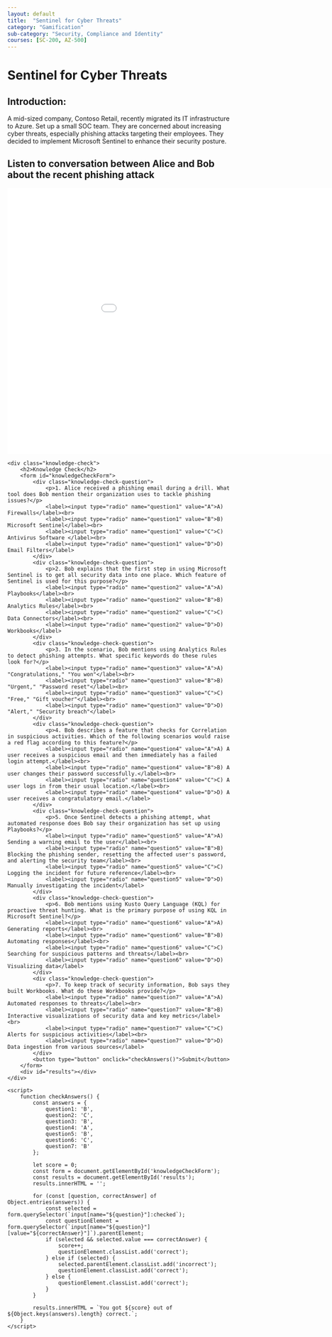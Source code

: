 ```yaml
---
layout: default
title:  "Sentinel for Cyber Threats"
category: "Gamification"
sub-category: "Security, Compliance and Identity"
courses: [SC-200, AZ-500]
---
```


# Sentinel for Cyber Threats

## Introduction:
A mid-sized company, Contoso Retail, recently migrated its IT infrastructure to Azure. Set up a small SOC  team.  They are concerned about increasing cyber threats, especially phishing attacks targeting their employees. They decided to implement Microsoft Sentinel to enhance their security posture.

## Listen to conversation between Alice and Bob about the recent phishing attack

<iframe class="smart-player-embed-iframe" id="embeddedSmartPlayerInstance" src="/iengage/project-files/gamification/Security, Compliance and Identity/videos/sentinel/sentinel_player.html?embedIFrameId=embeddedSmartPlayerInstance" width="1024" height="600" scrolling="no" frameborder="0" webkitAllowFullScreen mozallowfullscreen allowFullScreen></iframe>

<html lang="en">
<head>
    <meta charset="UTF-8">
    <meta name="viewport" content="width=device-width, initial-scale=1.0">
    <style>
        .knowledge-check {
            margin-top: 50px;
        }
        .knowledge-check-question {
            margin-bottom: 20px;
        }
        .correct {
            color: green;
        }
        .incorrect {
            color: red;
        }
    </style>
</head>
<body>

    <div class="knowledge-check">
        <h2>Knowledge Check</h2>
        <form id="knowledgeCheckForm">
            <div class="knowledge-check-question">
                <p>1. Alice received a phishing email during a drill. What tool does Bob mention their organization uses to tackle phishing issues?</p>
                <label><input type="radio" name="question1" value="A">A) Firewalls</label><br>
                <label><input type="radio" name="question1" value="B">B) Microsoft Sentinel</label><br>
                <label><input type="radio" name="question1" value="C">C) Antivirus Software </label><br>
                <label><input type="radio" name="question1" value="D">D) Email Filters</label>
            </div>
            <div class="knowledge-check-question">
                <p>2. Bob explains that the first step in using Microsoft Sentinel is to get all security data into one place. Which feature of Sentinel is used for this purpose?</p>
                <label><input type="radio" name="question2" value="A">A) Playbooks</label><br>
                <label><input type="radio" name="question2" value="B">B) Analytics Rules</label><br>
                <label><input type="radio" name="question2" value="C">C) Data Connectors</label><br>
                <label><input type="radio" name="question2" value="D">D) Workbooks</label>
            </div>
            <div class="knowledge-check-question">
                <p>3. In the scenario, Bob mentions using Analytics Rules to detect phishing attempts. What specific keywords do these rules look for?</p>
                <label><input type="radio" name="question3" value="A">A) "Congratulations," "You won"</label><br>
                <label><input type="radio" name="question3" value="B">B) "Urgent," "Password reset"</label><br>
                <label><input type="radio" name="question3" value="C">C) "Free," "Gift voucher"</label><br>
                <label><input type="radio" name="question3" value="D">D) "Alert," "Security breach"</label>
            </div>
            <div class="knowledge-check-question">
                <p>4. Bob describes a feature that checks for Correlation in suspicious activities. Which of the following scenarios would raise a red flag according to this feature?</p>
                <label><input type="radio" name="question4" value="A">A) A user receives a suspicious email and then immediately has a failed login attempt.</label><br>
                <label><input type="radio" name="question4" value="B">B) A user changes their password successfully.</label><br>
                <label><input type="radio" name="question4" value="C">C) A user logs in from their usual location.</label><br>
                <label><input type="radio" name="question4" value="D">D) A user receives a congratulatory email.</label>
            </div>
            <div class="knowledge-check-question">
                <p>5. Once Sentinel detects a phishing attempt, what automated response does Bob say their organization has set up using Playbooks?</p>
                <label><input type="radio" name="question5" value="A">A) Sending a warning email to the user</label><br>
                <label><input type="radio" name="question5" value="B">B) Blocking the phishing sender, resetting the affected user's password, and alerting the security team</label><br>
                <label><input type="radio" name="question5" value="C">C) Logging the incident for future reference</label><br>
                <label><input type="radio" name="question5" value="D">D) Manually investigating the incident</label>
            </div>
            <div class="knowledge-check-question">
                <p>6. Bob mentions using Kusto Query Language (KQL) for proactive threat hunting. What is the primary purpose of using KQL in Microsoft Sentinel?</p>
                <label><input type="radio" name="question6" value="A">A) Generating reports</label><br>
                <label><input type="radio" name="question6" value="B">B) Automating responses</label><br>
                <label><input type="radio" name="question6" value="C">C) Searching for suspicious patterns and threats</label><br>
                <label><input type="radio" name="question6" value="D">D) Visualizing data</label>
            </div>
            <div class="knowledge-check-question">
                <p>7. To keep track of security information, Bob says they built Workbooks. What do these Workbooks provide?</p>
                <label><input type="radio" name="question7" value="A">A) Automated responses to threats</label><br>
                <label><input type="radio" name="question7" value="B">B) Interactive visualizations of security data and key metrics</label><br>
                <label><input type="radio" name="question7" value="C">C) Alerts for suspicious activities</label><br>
                <label><input type="radio" name="question7" value="D">D) Data ingestion from various sources</label>
            </div>
            <button type="button" onclick="checkAnswers()">Submit</button>
        </form>
        <div id="results"></div>
    </div>

    <script>
        function checkAnswers() {
            const answers = {
                question1: 'B',
                question2: 'C',
                question3: 'B',
                question4: 'A',
                question5: 'B',
                question6: 'C',
                question7: 'B'
            };

            let score = 0;
            const form = document.getElementById('knowledgeCheckForm');
            const results = document.getElementById('results');
            results.innerHTML = '';

            for (const [question, correctAnswer] of Object.entries(answers)) {
                const selected = form.querySelector(`input[name="${question}"]:checked`);
                const questionElement = form.querySelector(`input[name="${question}"][value="${correctAnswer}"]`).parentElement;
                if (selected && selected.value === correctAnswer) {
                    score++;
                    questionElement.classList.add('correct');
                } else if (selected) {
                    selected.parentElement.classList.add('incorrect');
                    questionElement.classList.add('correct');
                } else {
                    questionElement.classList.add('correct');
                }
            }

            results.innerHTML = `You got ${score} out of ${Object.keys(answers).length} correct.`;
        }
    </script>
</body>
</html>
